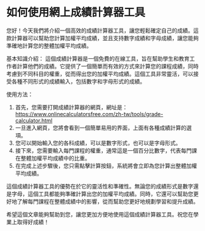 如何使用網上成績計算器工具
=============

您好！今天我們將介紹一個高效的成績計算器工具，讓您輕鬆確定自己的成績。這款計算器可以幫助您計算加權平均成績，並且支持數字成績和字母成績，讓您能夠準確地計算您的整體加權平均成績。

基本知識介紹： 這個成績計算器是一個免費的在線工具，旨在幫助學生和教育工作者計算他們的成績。它提供了一個簡單而有效的方式來計算您的課程成績，同時考慮到不同科目的權重，從而得出您的加權平均成績。這個工具非常靈活，可以接受各種不同形式的成績輸入，包括數字和字母形式的成績。

使用方法：

1. 首先，您需要打開成績計算器的網頁，網址是：<https://www.onlinecalculatorsfree.com/zh-tw/tools/grade-calculator.html>
2. 一旦進入網頁，您將會看到一個簡單易用的界面，上面有各種成績計算的選項。
3. 您可以開始輸入您的各科成績，可以是數字形式，也可以是字母形式。
4. 接下來，您需要輸入每門課程的權重，通常這是一個百分比數字，代表每門課在整體加權平均成績中的比重。
5. 在完成上述步驟後，您只需點擊計算按鈕，系統將會立即為您計算出整體加權平均成績。

這個成績計算器工具的優勢在於它的靈活性和準確性。無論您的成績形式是數字還是字母，這個工具都能夠準確計算出您的加權平均成績。同時，它還可以幫助您更好地了解每門課程在整體成績中的影響，從而幫助您更好地規劃學習和提升成績。

希望這個文章能夠幫助到您，讓您更加方便地使用這個成績計算器工具。祝您在學業上取得好成績！